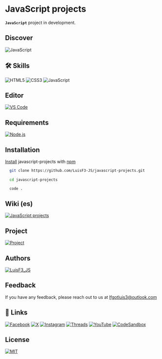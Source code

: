 
# JavaScript projects
**`JavaScript`** project in development.

## Discover
![JavaScript](https://img.shields.io/badge/javascript-%23F7DF1E.svg?style=for-the-badge&logo=javascript&logoColor=black)

## 🛠 Skills
![HTML5](https://img.shields.io/badge/html5-%23E34F26.svg?style=for-the-badge&logo=html5&logoColor=white) ![CSS3](https://img.shields.io/badge/css3-%231572B6.svg?style=for-the-badge&logo=css3&logoColor=white) ![JavaScript](https://img.shields.io/badge/javascript-%23F7DF1E.svg?style=for-the-badge&logo=javascript&logoColor=black)


## Editor
[![VS Code](https://img.shields.io/badge/VS%20Code-%23007acc.svg?style=flat&logo=visualstudiocode&logoColor=white)](https://code.visualstudio.com/ "VS Code") 

##  Requirements
[![Node.js](https://img.shields.io/badge/Node.js-%5FA04Eacc.svg?style=flat&logo=node.js&logoColor=white)](https://nodejs.org/en "Node.js") 

## Installation
[Install](https://docs.github.com/es/get-started "GitHub docs") javascript-projects with [npm](https://docs.npmjs.com/ "npm")

```bash
  git clone https://github.com/LuisF3-JS/javascript-projects.git
  
  cd javascript-projects

  code .
```

## Wiki (es)
[![JavaScript projects](https://img.shields.io/badge/JavaScript%20projects-%234caf50.svg?style=flat&logo=github&logoColor=white)](https://github.com/LuisF3-JS/javascript-projects/wiki "JavaScript projects")

## Project
[![Project](https://img.shields.io/badge/Project-%234caf50.svg?logo=github&logoColor=white)](https://github.com/LuisF3-JS/javascript-projects/tree/main/project "GitHub - Projects")

## Authors
[![LuisF3_JS](https://img.shields.io/badge/LuisF3_JS-%234caf50.svg?logo=github&logoColor=white)](https://github.com/LuisF3-JS "GitHub - LuisF3_JS")

## Feedback
If you have any feedback, please reach out to us at lfgotluis3@outlook.com

## 🔗 Links
[![Facebook](https://img.shields.io/badge/Facebook-%231877F2.svg?logo=Facebook&logoColor=white)](https://facebook.com/LuisF3JS "Facebook - LuisF3_JS") [![X](https://img.shields.io/badge/X(Twiter)-black.svg?logo=X&logoColor=white)](https://x.com/LuisF3_JS "X (Twitter) - LuisF3_JS") [![Instagram](https://img.shields.io/badge/Instagram-%23ff7341?logo=Instagram&logoColor=white)](https://instagram.com/luisf3_js "Instagram - LuisF3_JS") [![Threads](https://img.shields.io/badge/Threads-%23b02cbb.svg?logo=Threads&logoColor=white)](https://www.threads.net/@luisf3_js "Threads - LuisF3_JS") [![YouTube](https://img.shields.io/badge/YouTube-%23DA1F26.svg?logo=YouTube&logoColor=white)](https://www.youtube.com/channel/UCVR8Cu9SWoEUTJ5BKocehVQ "YouTube - LuisF3_JS") [![CodeSandbox](https://img.shields.io/badge/CodeSandbox-%23dcff50.svg?logo=codesandbox&logoColor=121212)](https://codesandbox.io/u/luisf3_js "CodeSandbox - LuisF3_JS")

## License
[![MIT](https://img.shields.io/badge/MIT-%23DA1F26.svg?logo=creativecommons&logoColor=white)](https://choosealicense.com/licenses/mit/ "License")

